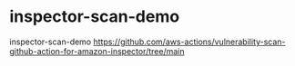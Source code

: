 # inspector-scan-demo
inspector-scan-demo
https://github.com/aws-actions/vulnerability-scan-github-action-for-amazon-inspector/tree/main
